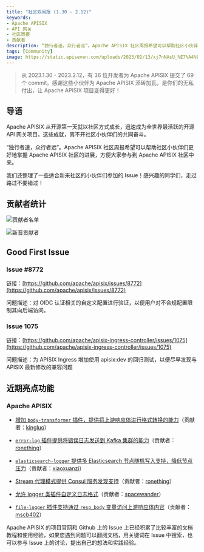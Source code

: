 ```yaml
---
title: "社区双周报 (1.30 - 2.12)"
keywords: 
- Apache APISIX
- API 网关
- 社区周报
- 贡献者
description: “独行者速，众行者远”。Apache APISIX 社区周报希望可以帮助社区小伙伴们更好地掌握 Apache APISIX 社区的进展，方便大家参与到 Apache APISIX 社区中来。
tags: [Community]
image: https://static.apiseven.com/uploads/2023/02/13/xj7nNAsU_%E7%A4%BE%E5%8C%BA%E5%8F%8C%E5%91%A8%E6%8A%A5-%E5%A4%B4%E5%9B%BE-03%E5%91%A8.png
---
```


> 从 2023.1.30 - 2023.2.12，有 36 位开发者为 Apache APISIX 提交了 69 个 commit。感谢这些小伙伴为 Apache APISIX 添砖加瓦，是你们的无私付出，让 Apache APISIX 项目变得更好！

<!--truncate-->

## 导语

Apache APISIX 从开源第一天就以社区方式成长，迅速成为全世界最活跃的开源 API 网关项目。这些成就，离不开社区小伙伴们的共同奋斗。

“独行者速，众行者远”。Apache APISIX 社区周报希望可以帮助社区小伙伴们更好地掌握 Apache APISIX 社区的进展，方便大家参与到 Apache APISIX 社区中来。

我们还整理了一些适合新来社区的小伙伴们参加的 Issue！感兴趣的同学们，走过路过不要错过！

## 贡献者统计

![贡献者名单](https://static.apiseven.com/uploads/2023/02/13/atGiY8KB_%E7%A4%BE%E5%8C%BA%E5%8F%8C%E5%91%A8%E6%8A%A5-%E8%B4%A1%E7%8C%AE%E8%80%85%E6%B5%B7%E6%8A%A5-03%E5%91%A8.png)

![新晋贡献者](https://static.apiseven.com/uploads/2023/02/13/duMIjv3Z_%E7%A4%BE%E5%8C%BA%E5%8F%8C%E5%91%A8%E6%8A%A5-%E6%96%B0%E6%99%8B%E6%B5%B7%E6%8A%A5-03%E5%91%A8.png)

## Good First Issue

### Issue #8772

链接：[https://github.com/apache/apisix/issues/8772](https://github.com/apache/apisix/issues/8772)

问题描述：对 OIDC 认证相关的自定义配置进行验证，以便用户对不合规配置限制其向后端访问。

### Issue 1075

链接：[https://github.com/apache/apisix-ingress-controller/issues/1075](https://github.com/apache/apisix-ingress-controller/issues/1075)

问题描述：为 APISIX Ingress 增加使用 apisix:dev 的回归测试，以便尽早发现与 APISIX 最新修改的兼容问题

## 近期亮点功能

### Apache APISIX

- [增加 `body-transformer` 插件，提供将上游响应体进行格式转换的能力](https://github.com/apache/apisix/pull/8766)（贡献者：[kingluo](https://github.com/kingluo)）

- [`error-log` 插件提供将错误日志发送到 Kafka 集群的能力](https://github.com/apache/apisix/pull/8693)（贡献者：[ronething](https://github.com/ronething)）

- [`elasticsearch-logger` 提供多 Elasticsearch 节点随机写入支持，降低节点压力](https://github.com/apache/apisix/pull/8604)（贡献者：[xiaoxuanzi](https://github.com/xiaoxuanzi)）

- [Stream 代理模式提供 Consul 服务发现支持](https://github.com/apache/apisix/pull/8696)（贡献者：[ronething](https://github.com/ronething)）

- [允许 logger 类插件自定义日志格式](https://github.com/apache/apisix/pull/8806)（贡献者：[spacewander](https://github.com/spacewander)）

- [`file-logger` 插件支持通过 `resp_body` 变量访问上游响应体内容](https://github.com/apache/apisix/pull/8711)（贡献者：[mscb402](https://github.com/mscb402)）

Apache APISIX 的项目官网和 Github 上的 Issue 上已经积累了比较丰富的文档教程和使用经验，如果您遇到问题可以翻阅文档，用关键词在 Issue 中搜索，也可以参与 Issue 上的讨论，提出自己的想法和实践经验。
